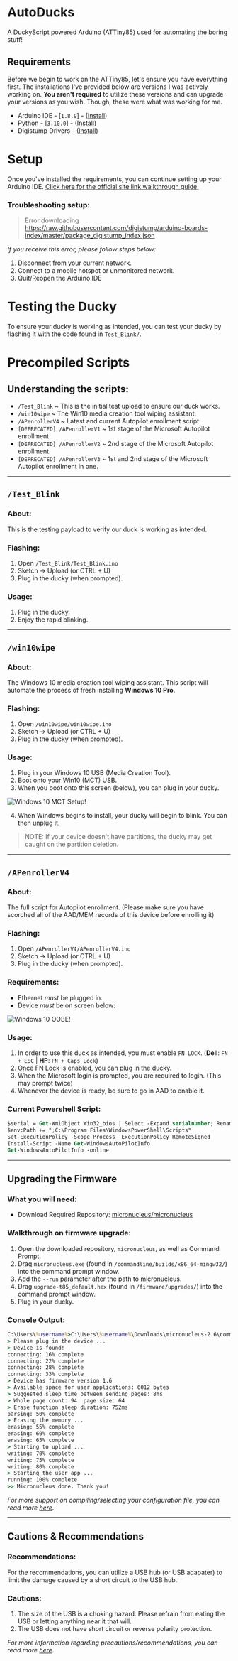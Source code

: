 # AutoDucks

A DuckyScript powered Arduino (ATTiny85) used for automating the boring stuff!

## Requirements

Before we begin to work on the ATTiny85, let's ensure you have everything first. The installations I've provided below are versions I was actively working on. **You aren't required** to utilize these versions and can upgrade your versions as you wish. Though, these were what was working for me.

- Arduino IDE - [`1.8.9`] - ([Install](https://downloads.arduino.cc/arduino-1.8.9-windows.exe))
- Python - [`3.10.0`] - ([Install](https://www.python.org/downloads/))
- Digistump Drivers - ([Install](https://github.com/digistump/DigistumpArduino/releases/download/1.6.7/Digistump.Drivers.zip))

# Setup

Once you've installed the requirements, you can continue setting up your Arduino IDE. [Click here for the official site link walkthrough guide.](http://digistump.com/wiki/digispark/tutorials/connecting#:~:text=In%20the%20Arduino%20application%20go%20to%20the%20%E2%80%9CFile%E2%80%9D%20menu%20and%20select%20%E2%80%9CPreferences%E2%80%9D)

### Troubleshooting setup:

> Error downloading https://raw.githubusercontent.com/digistump/arduino-boards-index/master/package_digistump_index.json

*If you receive this error, please follow steps below:*

1. Disconnect from your current network.
2. Connect to a mobile hotspot or unmonitored network.
3. Quit/Reopen the Arduino IDE

# Testing the Ducky

To ensure your ducky is working as intended, you can test your ducky by flashing it with the code found in `Test_Blink/`.

# Precompiled Scripts

## Understanding the scripts: 

- `/Test_Blink` ~ This is the initial test upload to ensure our duck works.
- `/win10wipe` ~ The Win10 media creation tool wiping assistant.
- `/APenrollerV4` ~ Latest and current Autopilot enrollment script.
- `[DEPRECATED] /APenrollerV1` ~ 1st stage of the Microsoft Autopilot enrollment.
- `[DEPRECATED] /APenrollerV2` ~ 2nd stage of the Microsoft Autopilot enrollment.
- `[DEPRECATED] /APenrollerV3` ~ 1st and 2nd stage of the Microsoft Autopilot enrollment in one.

---

## `/Test_Blink`

### About:

This is the testing payload to verify our duck is working as intended.

### Flashing:

1. Open `/Test_Blink/Test_Blink.ino`
2. Sketch -> Upload (or CTRL + U)
3. Plug in the ducky (when prompted).

### Usage:

1. Plug in the ducky.
2. Enjoy the rapid blinking.

---

## `/win10wipe`

### About:

The Windows 10 media creation tool wiping assistant. This script will automate the process of fresh installing **Windows 10 Pro**. 

### Flashing:

1. Open `/win10wipe/win10wipe.ino`
2. Sketch -> Upload (or CTRL + U)
3. Plug in the ducky (when prompted).

### Usage:

1. Plug in your Windows 10 USB (Media Creation Tool).
2. Boot onto your Win10 (MCT) USB.
3. When you boot onto this screen (below), you can plug in your ducky.

![Windows 10 MCT Setup!](README/win10-image.png "Windows 10 MCT Setup")

4. When Windows begins to install, your ducky will begin to blink. You can then unplug it.

> NOTE: If your device doesn't have partitions, the ducky may get caught on the partition deletion.

---

## `/APenrollerV4`

### About:

The full script for Autopilot enrollment. (Please make sure you have scorched all of the AAD/MEM records of this device before enrolling it)

### Flashing:

1. Open `/APenrollerV4/APenrollerV4.ino`
2. Sketch -> Upload (or CTRL + U)
3. Plug in the ducky (when prompted).

### Requirements:

- Ethernet *must* be plugged in.
- Device *must* be on screen below:

![Windows 10 OOBE!](README/win10-oobe.png "Windows 10 OOBE")

### Usage:

1. In order to use this duck as intended, you must enable `FN LOCK`. (**Dell**: `FN + ESC` | **HP**: `FN + Caps Lock`)
2. Once FN Lock is enabled, you can plug in the ducky.
3. When the Microsoft login is prompted, you are required to login. (This may prompt twice)
4. Whenever the device is ready, be sure to go in AAD to enable it.

### Current Powershell Script:

```ps
$serial = Get-WmiObject Win32_bios | Select -Expand serialnumber; Rename-Computer REDACTED-$serial;
$env:Path += ";C:\Program Files\WindowsPowerShell\Scripts"
Set-ExecutionPolicy -Scope Process -ExecutionPolicy RemoteSigned
Install-Script -Name Get-WindowsAutoPilotInfo
Get-WindowsAutoPilotInfo -online
```

---

## Upgrading the Firmware

### What you will need:
- Download Required Repository: [micronucleus/micronucleus](https://github.com/micronucleus/micronucleus)

### Walkthrough on firmware upgrade:
1. Open the downloaded repository, `micronucleus`, as well as Command Prompt.
2. Drag `micronucleus.exe` (found in `/commandline/builds/x86_64-mingw32/`) into the command prompt window.
3. Add the `--run` parameter after the path to micronucleus.
4. Drag `upgrade-t85_default.hex` (found in `/firmware/upgrades/`) into the command prompt window.
5. Plug in your ducky.

### Console Output:

```cmd
C:\Users\%username%>C:\Users\%username%\Downloads\micronucleus-2.6\commandline\builds\x86_64-mingw32\micronucleus.exe --run C:\Users\%username%\Downloads\micronucleus-2.6\firmware\upgrades\upgrade-t85_default.hex
> Please plug in the device ...
> Device is found!
connecting: 16% complete
connecting: 22% complete
connecting: 28% complete
connecting: 33% complete
> Device has firmware version 1.6
> Available space for user applications: 6012 bytes
> Suggested sleep time between sending pages: 8ms
> Whole page count: 94  page size: 64
> Erase function sleep duration: 752ms
parsing: 50% complete
> Erasing the memory ...
erasing: 55% complete
erasing: 60% complete
erasing: 65% complete
> Starting to upload ...
writing: 70% complete
writing: 75% complete
writing: 80% complete
> Starting the user app ...
running: 100% complete
>> Micronucleus done. Thank you!
```

*For more support on compiling/selecting your configuration file, you can read more [here](https://github.com/micronucleus/micronucleus#compiling).*

---

## Cautions & Recommendations

### Recommendations:

For the recommendations, you can utilize a USB hub (or USB adapater) to limit the damage caused by a short circuit to the USB hub.

### Cautions:

1. The size of the USB is a choking hazard. Please refrain from eating the USB or letting anything near it that will.
2. The USB does not have short circuit or reverse polarity protection.

*For more information regarding precautions/recommendations, you can read more [here](http://duinokit.com/store/showandtell/topic/62-connecting-and-programming-your-digispark-attiny85-module.html#:~:text=here%3A%C2%A0Digispark%20Basics-,Precautions%3A,-The%20Digispark%2C%20due).*
